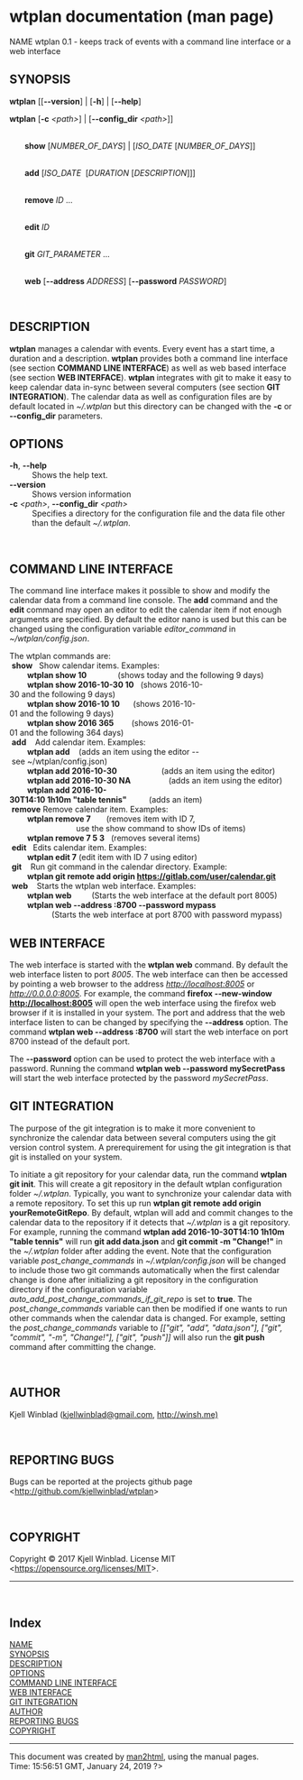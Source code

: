 # wtplan documentation (man page)

<?

<H2>NAME</H2>

wtplan 0.1 - keeps track of events with a command line interface or a web interface
<A NAME="lbAC">&nbsp;</A>
<H2>SYNOPSIS</H2>

<B>wtplan</B>

[[<B>--version</B>] | [<B>-h</B>] | [<B>--help</B>]
<P>
<B>wtplan</B> [<B>-c</B> <I>&lt;path&gt;</I>] | [<B>--config_dir</B> <I>&lt;path&gt;</I>]]

<P>
<BR>&nbsp;&nbsp;&nbsp;&nbsp;&nbsp;&nbsp;<B>&nbsp;show</B>&nbsp;[<I>NUMBER_OF_DAYS</I>]&nbsp;|&nbsp;[<I>ISO_DATE</I>&nbsp;[<I>NUMBER_OF_DAYS</I>]]
<P>
<BR>&nbsp;&nbsp;&nbsp;&nbsp;&nbsp;&nbsp;<B>&nbsp;add</B>&nbsp;[<I>ISO_DATE</I>&nbsp;&nbsp;[<I>DURATION</I>&nbsp;[<I>DESCRIPTION</I>]]]
<P>
<BR>&nbsp;&nbsp;&nbsp;&nbsp;&nbsp;&nbsp;<B>&nbsp;remove</B>&nbsp;<I>ID</I>&nbsp;...
<P>
<BR>&nbsp;&nbsp;&nbsp;&nbsp;&nbsp;&nbsp;<B>&nbsp;edit</B>&nbsp;<I>ID</I>
<P>
<BR>&nbsp;&nbsp;&nbsp;&nbsp;&nbsp;&nbsp;<B>&nbsp;git</B>&nbsp;<I>GIT_PARAMETER</I>&nbsp;...
<P>
<BR>&nbsp;&nbsp;&nbsp;&nbsp;&nbsp;&nbsp;<B>&nbsp;web</B>&nbsp;[<B>--address</B>&nbsp;<I>ADDRESS</I>]&nbsp;[<B>--password</B>&nbsp;<I>PASSWORD</I>]
<P>
<A NAME="lbAD">&nbsp;</A>
<H2>DESCRIPTION</H2>

<B>wtplan</B>

manages a calendar with events. Every event has a start time, a duration and a description.
<B>wtplan</B> provides both a command line interface (see section <B>COMMAND LINE INTERFACE</B>) as well as web based interface (see section <B>WEB INTERFACE</B>).
<B>wtplan</B> integrates with git to make it easy to keep calendar data in-sync between several computers (see section <B>GIT INTEGRATION</B>).
The calendar data as well as configuration files are by default located in <I>~/.wtplan</I> but this directory can be changed with the <B>-c</B> or <B>--config_dir</B> parameters.
<A NAME="lbAE">&nbsp;</A>
<H2>OPTIONS</H2>

<DL COMPACT>
<DT><B>-h</B>, <B>--help</B>

<DD>
Shows the help text.
<DT><B>--version</B>

<DD>
Shows version information
<DT><B>-c</B> <B></B><I>&lt;path&gt;</I>, <B>--config_dir</B> <B></B><I>&lt;path&gt;</I>

<DD>
Specifies a directory for the configuration file and the data file other than the default <I>~/.wtplan</I>.
<P>
</DL>
<A NAME="lbAF">&nbsp;</A>
<H2>COMMAND LINE INTERFACE</H2>

The command line interface makes it possible to show and modify the calendar data from a command line console.
The <B>add</B> command and the <B>edit</B> command may open an editor to edit the calendar item if not enough arguments are specified.
By default the editor nano is used but this can be changed using the configuration variable <I>editor_command</I> in <I>~/wtplan/config.json</I>.
<P>
The wtplan commands are:
<BR>&nbsp;<B>show</B>&nbsp;&nbsp;&nbsp;Show&nbsp;calendar&nbsp;items.&nbsp;Examples:
<BR>&nbsp;&nbsp;&nbsp;&nbsp;&nbsp;&nbsp;&nbsp;&nbsp;<B>wtplan&nbsp;show&nbsp;10</B>&nbsp;&nbsp;&nbsp;&nbsp;&nbsp;&nbsp;&nbsp;&nbsp;&nbsp;&nbsp;&nbsp;&nbsp;&nbsp;&nbsp;(shows&nbsp;today&nbsp;and&nbsp;the&nbsp;following&nbsp;9&nbsp;days)
<BR>&nbsp;&nbsp;&nbsp;&nbsp;&nbsp;&nbsp;&nbsp;&nbsp;<B>wtplan&nbsp;show&nbsp;2016-10-30&nbsp;10</B>&nbsp;&nbsp;&nbsp;(shows&nbsp;2016-10-30&nbsp;and&nbsp;the&nbsp;following&nbsp;9&nbsp;days)
<BR>&nbsp;&nbsp;&nbsp;&nbsp;&nbsp;&nbsp;&nbsp;&nbsp;<B>wtplan&nbsp;show&nbsp;2016-10&nbsp;10</B>&nbsp;&nbsp;&nbsp;&nbsp;&nbsp;&nbsp;(shows&nbsp;2016-10-01&nbsp;and&nbsp;the&nbsp;following&nbsp;9&nbsp;days)
<BR>&nbsp;&nbsp;&nbsp;&nbsp;&nbsp;&nbsp;&nbsp;&nbsp;<B>wtplan&nbsp;show&nbsp;2016&nbsp;365</B>&nbsp;&nbsp;&nbsp;&nbsp;&nbsp;&nbsp;&nbsp;&nbsp;(shows&nbsp;2016-01-01&nbsp;and&nbsp;the&nbsp;following&nbsp;364&nbsp;days)
<BR>&nbsp;<B>add</B>&nbsp;&nbsp;&nbsp;&nbsp;Add&nbsp;calendar&nbsp;item.&nbsp;Examples:
<BR>&nbsp;&nbsp;&nbsp;&nbsp;&nbsp;&nbsp;&nbsp;&nbsp;<B>wtplan&nbsp;add</B>&nbsp;&nbsp;&nbsp;&nbsp;(adds&nbsp;an&nbsp;item&nbsp;using&nbsp;the&nbsp;editor&nbsp;--&nbsp;see&nbsp;~/wtplan/config.json)
<BR>&nbsp;&nbsp;&nbsp;&nbsp;&nbsp;&nbsp;&nbsp;&nbsp;<B>wtplan&nbsp;add&nbsp;2016-10-30</B>&nbsp;&nbsp;&nbsp;&nbsp;&nbsp;&nbsp;&nbsp;&nbsp;&nbsp;&nbsp;&nbsp;&nbsp;&nbsp;&nbsp;&nbsp;&nbsp;&nbsp;&nbsp;&nbsp;&nbsp;(adds&nbsp;an&nbsp;item&nbsp;using&nbsp;the&nbsp;editor)
<BR>&nbsp;&nbsp;&nbsp;&nbsp;&nbsp;&nbsp;&nbsp;&nbsp;<B>wtplan&nbsp;add&nbsp;2016-10-30&nbsp;NA</B>&nbsp;&nbsp;&nbsp;&nbsp;&nbsp;&nbsp;&nbsp;&nbsp;&nbsp;&nbsp;&nbsp;&nbsp;&nbsp;&nbsp;&nbsp;&nbsp;&nbsp;(adds&nbsp;an&nbsp;item&nbsp;using&nbsp;the&nbsp;editor)
<BR>&nbsp;&nbsp;&nbsp;&nbsp;&nbsp;&nbsp;&nbsp;&nbsp;<B>wtplan&nbsp;add&nbsp;2016-10-30T14:10&nbsp;1h10m&nbsp;&quot;table&nbsp;tennis&quot;</B>&nbsp;&nbsp;&nbsp;&nbsp;&nbsp;&nbsp;&nbsp;&nbsp;&nbsp;&nbsp;(adds&nbsp;an&nbsp;item)
<BR>&nbsp;<B>remove</B>&nbsp;Remove&nbsp;calendar&nbsp;item.&nbsp;Examples:
<BR>&nbsp;&nbsp;&nbsp;&nbsp;&nbsp;&nbsp;&nbsp;&nbsp;<B>wtplan&nbsp;remove&nbsp;7</B>&nbsp;&nbsp;&nbsp;&nbsp;&nbsp;&nbsp;&nbsp;(removes&nbsp;item&nbsp;with&nbsp;ID&nbsp;7,
<BR>&nbsp;&nbsp;&nbsp;&nbsp;&nbsp;&nbsp;&nbsp;&nbsp;&nbsp;&nbsp;&nbsp;&nbsp;&nbsp;&nbsp;&nbsp;&nbsp;&nbsp;&nbsp;&nbsp;&nbsp;&nbsp;&nbsp;&nbsp;&nbsp;&nbsp;&nbsp;&nbsp;&nbsp;&nbsp;&nbsp;use&nbsp;the&nbsp;show&nbsp;command&nbsp;to&nbsp;show&nbsp;IDs&nbsp;of&nbsp;items)
<BR>&nbsp;&nbsp;&nbsp;&nbsp;&nbsp;&nbsp;&nbsp;&nbsp;<B>wtplan&nbsp;remove&nbsp;7&nbsp;5&nbsp;3</B>&nbsp;&nbsp;&nbsp;(removes&nbsp;several&nbsp;items)
<BR>&nbsp;<B>edit</B>&nbsp;&nbsp;&nbsp;Edits&nbsp;calendar&nbsp;item.&nbsp;Examples:
<BR>&nbsp;&nbsp;&nbsp;&nbsp;&nbsp;&nbsp;&nbsp;&nbsp;<B>wtplan&nbsp;edit&nbsp;7</B>&nbsp;(edit&nbsp;item&nbsp;with&nbsp;ID&nbsp;7&nbsp;using&nbsp;editor)
<BR>&nbsp;<B>git</B>&nbsp;&nbsp;&nbsp;&nbsp;Run&nbsp;git&nbsp;command&nbsp;in&nbsp;the&nbsp;calendar&nbsp;directory.&nbsp;Example:
<BR>&nbsp;&nbsp;&nbsp;&nbsp;&nbsp;&nbsp;&nbsp;&nbsp;<B>wtplan&nbsp;git&nbsp;remote&nbsp;add&nbsp;origin&nbsp;<A HREF="https://gitlab.com/user/calendar.git">https://gitlab.com/user/calendar.git</A></B>
<BR>&nbsp;<B>web</B>&nbsp;&nbsp;&nbsp;&nbsp;Starts&nbsp;the&nbsp;wtplan&nbsp;web&nbsp;interface.&nbsp;Examples:
<BR>&nbsp;&nbsp;&nbsp;&nbsp;&nbsp;&nbsp;&nbsp;&nbsp;<B>wtplan&nbsp;web</B>&nbsp;&nbsp;&nbsp;&nbsp;&nbsp;&nbsp;&nbsp;&nbsp;&nbsp;(Starts&nbsp;the&nbsp;web&nbsp;interface&nbsp;at&nbsp;the&nbsp;default&nbsp;port&nbsp;8005)
<BR>&nbsp;&nbsp;&nbsp;&nbsp;&nbsp;&nbsp;&nbsp;&nbsp;<B>wtplan&nbsp;web&nbsp;--address&nbsp;:8700&nbsp;--password&nbsp;mypass</B>
<BR>&nbsp;&nbsp;&nbsp;&nbsp;&nbsp;&nbsp;&nbsp;&nbsp;&nbsp;&nbsp;&nbsp;&nbsp;&nbsp;&nbsp;&nbsp;&nbsp;&nbsp;&nbsp;&nbsp;(Starts&nbsp;the&nbsp;web&nbsp;interface&nbsp;at&nbsp;port&nbsp;8700&nbsp;with&nbsp;password&nbsp;mypass)
<A NAME="lbAG">&nbsp;</A>
<H2>WEB INTERFACE</H2>

The web interface is started with the <B>wtplan web</B> command.
By default the web interface listen to port <I>8005</I>.
The web interface can then be accessed by pointing a web browser to the address <I><A HREF="http://localhost:8005">http://localhost:8005</A></I> or <I><A HREF="http://0.0.0.0:8005">http://0.0.0.0:8005</A></I>.
For example, the command <B>firefox --new-window <A HREF="http://localhost:8005">http://localhost:8005</A></B> will open the web interface using the firefox web browser if it is installed in your system.
The port and address that the web interface listen to can be changed by specifying the <B>--address</B> option.
The command <B>wtplan web --address :8700</B> will start the web interface on port 8700 instead of the default port.
<P>
The <B>--password</B> option can be used to protect the web interface with a password.
Running the command <B>wtplan web --password mySecretPass</B> will start the web interface protected by the password <I>mySecretPass</I>.
<A NAME="lbAH">&nbsp;</A>
<H2>GIT INTEGRATION</H2>

The purpose of the git integration is to make it more convenient to synchronize the calendar data between several computers using the git version control system.
A prerequirement for using the git integration is that git is installed on your system.
<P>
To initiate a git repository for your calendar data, run the command <B>wtplan git init</B>.
This will create a git repository in the default wtplan configuration folder <I>~/.wtplan</I>.
Typically, you want to synchronize your calendar data with a remote repository.
To set this up run <B>wtplan git remote add origin yourRemoteGitRepo</B>.
By default, wtplan will add and commit changes to the calendar data to the repository if it detects that <I>~/.wtplan</I> is a git repository.
For example, running the command <B>wtplan add 2016-10-30T14:10 1h10m &quot;table tennis&quot;</B> will run <B>git add data.json</B> and <B>git commit -m &quot;Change!&quot;</B> in the <I>~/.wtplan</I> folder after adding the event.
Note that the configuration variable <I>post_change_commands</I> in <I>~/.wtplan/config.json</I> will be changed to include those two git commands automatically when the first calendar change is done after initializing a git repository in the configuration directory if the configuration variable <I>auto_add_post_change_commands_if_git_repo</I> is set to <B>true</B>.
The <I>post_change_commands</I> variable can then be modified if one wants to run other commands when the calendar data is changed.
For example, setting the <I>post_change_commands</I> variable to <I>[[&quot;git&quot;, &quot;add&quot;, &quot;data.json&quot;], [&quot;git&quot;, &quot;commit&quot;, &quot;-m&quot;, &quot;Change!&quot;], [&quot;git&quot;, &quot;push&quot;]]</I> will also run the <B>git push</B> command after committing the change.
<P>
<A NAME="lbAI">&nbsp;</A>
<H2>AUTHOR</H2>

<P>
Kjell Winblad (<A HREF="mailto:kjellwinblad@gmail.com">kjellwinblad@gmail.com</A>, <A HREF="http://winsh.me)">http://winsh.me)</A>
<P>
<A NAME="lbAJ">&nbsp;</A>
<H2>REPORTING BUGS</H2>

<P>
Bugs can be reported at the projects github page &lt;<A HREF="http://github.com/kjellwinblad/wtplan">http://github.com/kjellwinblad/wtplan</A>&gt;
<P>
<A NAME="lbAK">&nbsp;</A>
<H2>COPYRIGHT</H2>

<P>
Copyright © 2017 Kjell Winblad. License MIT &lt;<A HREF="https://opensource.org/licenses/MIT">https://opensource.org/licenses/MIT</A>&gt;.
<P>

<HR>
<A NAME="index">&nbsp;</A><H2>Index</H2>
<DL>
<DT><A HREF="#lbAB">NAME</A><DD>
<DT><A HREF="#lbAC">SYNOPSIS</A><DD>
<DT><A HREF="#lbAD">DESCRIPTION</A><DD>
<DT><A HREF="#lbAE">OPTIONS</A><DD>
<DT><A HREF="#lbAF">COMMAND LINE INTERFACE</A><DD>
<DT><A HREF="#lbAG">WEB INTERFACE</A><DD>
<DT><A HREF="#lbAH">GIT INTEGRATION</A><DD>
<DT><A HREF="#lbAI">AUTHOR</A><DD>
<DT><A HREF="#lbAJ">REPORTING BUGS</A><DD>
<DT><A HREF="#lbAK">COPYRIGHT</A><DD>
</DL>
<HR>
This document was created by
<A HREF="/cgi-bin/man/man2html">man2html</A>,
using the manual pages.<BR>
Time: 15:56:51 GMT, January 24, 2019

?>